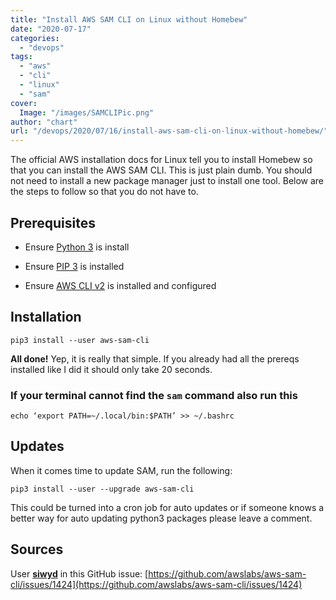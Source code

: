 ```yaml
---
title: "Install AWS SAM CLI on Linux without Homebew"
date: "2020-07-17"
categories: 
  - "devops"
tags: 
  - "aws"
  - "cli"
  - "linux"
  - "sam"
cover:
  Image: "/images/SAMCLIPic.png"
author: "chart"
url: "/devops/2020/07/16/install-aws-sam-cli-on-linux-without-homebew/"
---
```


The official AWS installation docs for Linux tell you to install Homebew so that you can install the AWS SAM CLI. This is just plain dumb. You should not need to install a new package manager just to install one tool. Below are the steps to follow so that you do not have to.

## Prerequisites

- Ensure [Python 3](https://docs.python-guide.org/starting/install3/linux/) is install

- Ensure [PIP 3](https://www.tecmint.com/install-pip-in-linux/) is installed

- Ensure [AWS CLI v2](https://docs.aws.amazon.com/cli/latest/userguide/install-cliv2-linux.html) is installed and configured

## Installation

```
pip3 install --user aws-sam-cli
```

**All done!** Yep, it is really that simple. If you already had all the prereqs installed like I did it should only take 20 seconds.

### If your terminal cannot find the `sam` command also run this

```
echo ‘export PATH=~/.local/bin:$PATH’ >> ~/.bashrc
```

## Updates

When it comes time to update SAM, run the following:

```
pip3 install --user --upgrade aws-sam-cli
```

This could be turned into a cron job for auto updates or if someone knows a better way for auto updating python3 packages please leave a comment.

## Sources

User **[siwyd](https://github.com/siwyd)** in this GitHub issue: [https://github.com/awslabs/aws-sam-cli/issues/1424](https://github.com/awslabs/aws-sam-cli/issues/1424)
